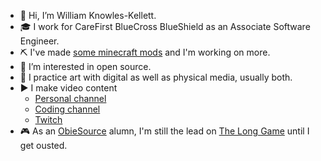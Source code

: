 - 👋 Hi, I’m William Knowles-Kellett.
- 🎓 I work for CareFirst BlueCross BlueShield as an Associate Software Engineer.
- ⛏️ I've made [some minecraft mods](https://modrinth.com/user/LeaveSteve) and I'm working on more.
- 👀 I’m interested in open source.
- 🎨 I practice art with digital as well as physical media, usually both.
- ▶️ I make video content
  - [Personal channel](https://www.youtube.com/@williamknowles-kellett/)
  - [Coding channel](https://www.youtube.com/@LeaveSteve/)
  - [Twitch](https://twitch.tv/LeaveSteve/)
- 🎮 As an [ObieSource](https://obiesource.github.io/) alumn, I'm still the lead on [The Long Game](https://github.com/ObieSource/The-Long-Game) until I get ousted.

<!---
wknowleskellett/wknowleskellett is a ✨ special ✨ repository because its `README.md` (this file) appears on your GitHub profile.
You can click the Preview link to take a look at your changes.
--->
